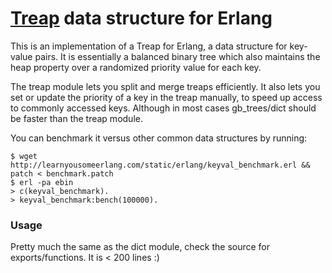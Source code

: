 # [Treap](http://en.wikipedia.org/wiki/Treap) data structure for Erlang

This is an implementation of a Treap for Erlang, a data structure for key-value pairs. It is essentially a balanced binary tree which also maintains the heap property over a randomized priority value for each key.

The treap module lets you split and merge treaps efficiently. It also lets you set or update the priority of a key in the treap manually, to speed up access to commonly accessed keys. Although in most cases gb\_trees/dict should be faster than the treap module.

You can benchmark it versus other common data structures by running:

```
$ wget http://learnyousomeerlang.com/static/erlang/keyval_benchmark.erl && patch < benchmark.patch 
$ erl -pa ebin
> c(keyval_benchmark).
> keyval_benchmark:bench(100000).
```


### Usage

Pretty much the same as the dict module, check the source for exports/functions. It is < 200 lines :)

